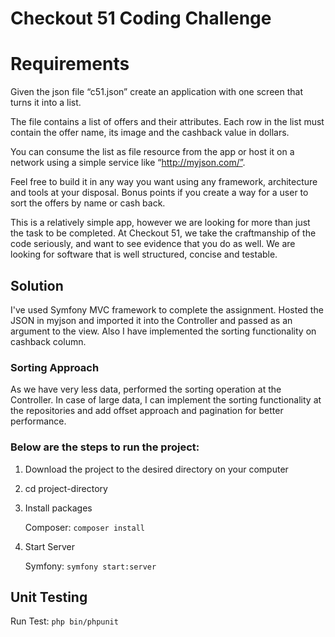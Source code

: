 # Checkout 51 Coding Challenge

# Requirements

Given the json file “c51.json” create an application with one screen that turns it into a list.

The file contains a list of offers and their attributes. Each row in the list must contain the offer name, its image and the cashback value in dollars.

You can consume the list as file resource from the app or host it on a network using a simple service like “http://myjson.com/”.

Feel free to build it in any way you want using any framework, architecture and tools at your disposal. Bonus points if you create a way for a user to sort the offers by name or cash back.

This is a relatively simple app, however we are looking for more than just the task to be completed. At Checkout 51, we take the craftmanship of the code seriously, and want to see evidence that you do as well. We are looking for software that is well structured, concise and testable.


## Solution

I've used Symfony MVC framework to complete the assignment.
Hosted the JSON in myjson and imported it into the Controller and passed as an argument to the view. Also I have implemented the sorting functionality on cashback column.

### Sorting Approach
As we have very less data, performed the sorting operation at the Controller. In case of large data, I can implement the sorting functionality at the repositories and add offset approach and pagination for better performance.

### Below are the steps to run the project:

1. Download the project to the desired directory on your computer
2. cd project-directory
3. Install packages

    Composer: `composer install`
4. Start Server 

    Symfony: `symfony start:server`

## Unit Testing

Run Test: `php bin/phpunit`
